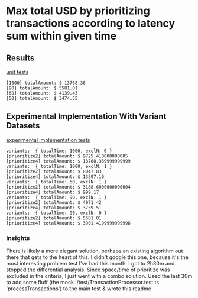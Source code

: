 # Max total USD by prioritizing transactions according to latency sum within given time

## Results

[unit tests](./test/TransactionProcessor.test.ts)

```
[1000] totalAmount: $ 13768.36
[90] totalAmount: $ 5581.01
[60] totalAmount: $ 4139.43
[50] totalAmount: $ 3474.55
```

## Experimental Implementation With Variant Datasets

[experimental implementation tests](./test/ExperimentalTransactionPrioritization.test.ts)

```
variants:  { totalTime: 1000, exclN: 0 }
[prioritize2] totalAmount: $ 9725.410000000005
[prioritize4] totalAmount: $ 13768.359999999999
variants:  { totalTime: 1000, exclN: 1 }
[prioritize2] totalAmount: $ 8047.83
[prioritize4] totalAmount: $ 13597.16
variants:  { totalTime: 50, exclN: 1 }
[prioritize2] totalAmount: $ 3188.6000000000004
[prioritize4] totalAmount: $ 999.17 
variants:  { totalTime: 90, exclN: 1 }
[prioritize2] totalAmount: $ 4971.42
[prioritize4] totalAmount: $ 3759.51
variants:  { totalTime: 90, exclN: 0 }
[prioritize2] totalAmount: $ 5581.01
[prioritize4] totalAmount: $ 3901.4199999999996
```

### Insights

There is likely a more elegant solution, perhaps an existing algorithm out there that gets to the heart of this. I didn't google this one, because it's the most interesting problem test I've had this month. I got to 2h30m and stopped the differential analysis. Since space/time of prioritize was excluded in the criteria, I just went with a combo solution. Used the last 30m to add some fluff (the mock ./test/TransactionProcessor.test.ts 'processTransactions') to the main test & wrote this readme  



